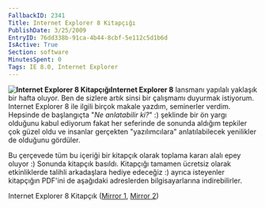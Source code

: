```yaml
---
FallbackID: 2341
Title: Internet Explorer 8 Kitapçığı
PublishDate: 3/25/2009
EntryID: 76dd338b-91ca-4b44-8cbf-5e112c5d1b6d
IsActive: True
Section: software
MinutesSpent: 0
Tags: IE 8.0, Internet Explorer
---
```

**![Internet Explorer 8
Kitapçığı](http://cdn.daron.yondem.com/assets/2341/24032009_1.jpg)Internet
Explorer 8** lansmanı yapılalı yaklaşık bir hafta oluyor. Ben de sizlere
artık sinsi bir çalışmamı duyurmak istiyorum. Internet Explorer 8 ile
ilgili birçok makale yazdım, seminerler verdim. Hepsinde de başlangıçta
"*Ne anlatabilir ki?*" :) şeklinde bir ön yargı olduğunu kabul ediyorum
fakat her seferinde de sonunda aldığım tepkiler çok güzel oldu ve
insanlar gerçekten "yazılımcılara" anlatılabilecek yenilikler de
olduğunu gördüler.

Bu çerçevede tüm bu içeriği bir kitapçık olarak toplama kararı alalı
epey oluyor :) Sonunda kitapçık basıldı. Kitapçığı tamamen ücretsiz
olarak etkinliklerde talihli arkadaşlara hediye edeceğiz :) ayrıca
isteyenler kitapçığın PDF'ini de aşağıdaki adreslerden bilgisayarlarına
indirebilirler.

Internet Explorer 8 Kitapçık ([Mirror
1](http://www.kodlab.com/web-internet/50-internet-explorer-8.html),
[Mirror 2](http://cdn.daron.yondem.com/assets/2341/ie8_ebook_tr.pdf))


